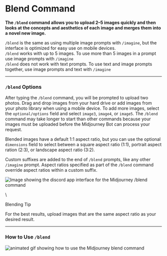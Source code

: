 # Blend Command

**The `/blend` command allows you to upload 2–5 images quickly and then looks at the concepts and aesthetics of each image and merges them into a novel new image.**

`/blend` is the same as using multiple image prompts with `/imagine`, but the interface is optimized for easy use on mobile devices.\
`/blend` works with up to 5 images. To use more than 5 images in a prompt use image prompts with `/imagine`\
`/blend` does not work with text prompts. To use text and image prompts together, use image prompts and text with `/imagine`

***

### `/blend` Options <a href="#blend-options" id="blend-options"></a>

After typing the `/blend` command, you will be prompted to upload two photos. Drag and drop images from your hard drive or add images from your photo library when using a mobile device. To add more images, select the `optional/options` field and select `image3`, `image4`, or `image5`. The `/blend` command may take longer to start than other commands because your images must be uploaded before the Midjourney Bot can process your request.

Blended images have a default 1:1 aspect ratio, but you can use the optional `dimensions` field to select between a square aspect ratio (1:1), portrait aspect ration (2:3), or landscape aspect ratio (3:2).

Custom suffixes are added to the end of `/blend` prompts, like any other `/imagine` prompt. Aspect ratios specified as part of the `/blend` command override aspect ratios within a custom suffix.

![Image showing the discord app interface for the Midjourney /blend command](https://cdn.document360.io/3040c2b6-fead-4744-a3a9-d56d621c6c7e/Images/Documentation/MJ\_Blend\_Interface.png)

\


Blending Tip

For the best results, upload images that are the same aspect ratio as your desired result.

***

### How to Use `/blend` <a href="#how-to-use-blend" id="how-to-use-blend"></a>

![animated gif showing how to use the Midjourney blend command](https://cdn.document360.io/3040c2b6-fead-4744-a3a9-d56d621c6c7e/Images/Documentation/MJ\_Blend.gif)
